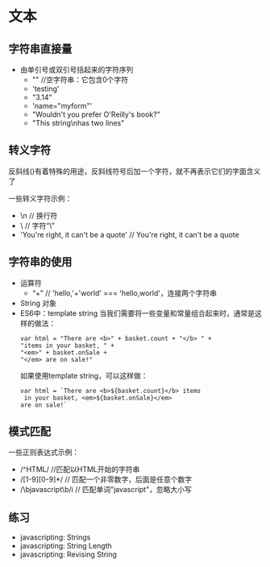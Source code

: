 # 文本

## 字符串直接量

- 由单引号或双引号括起来的字符序列
    - "" //空字符串：它包含0个字符
    - 'testing'
    - "3.14"
    - 'name="myform"'
    - "Wouldn't you prefer O'Reilly's book?"
    - "This string\nhas two lines"

## 转义字符

反斜线(\)有着特殊的用途，反斜线符号后加一个字符，就不再表示它们的字面含义了

一些转义字符示例：
- \n // 换行符
- \\ // 字符“\”
- 'You\'re right, it can\'t be a quote' // You're right, it can't be a quote

## 字符串的使用

- 运算符
    - “+” // 'hello,'+'world' === 'hello,world'，连接两个字符串
- String 对象
- ES6中：template string
    当我们需要将一些变量和常量组合起来时，通常是这样的做法：
    ```
    var html = "There are <b>" + basket.count + "</b> " +
    "items in your basket, " +
    "<em>" + basket.onSale +
    "</em> are on sale!"
    ```
    如果使用template string，可以这样做：
    ```
    var html = `There are <b>${basket.count}</b> items
     in your basket, <em>${basket.onSale}</em>
    are on sale!`
    ```
## 模式匹配

一些正则表达式示例：
- /^HTML/ //匹配以HTML开始的字符串
- /[1-9][0-9]*/ // 匹配一个非零数字，后面是任意个数字
- /\bjavascript\b/i // 匹配单词"javascript"，忽略大小写

## 练习
- javascripting: Strings
- javascripting: String Length
- javascripting: Revising String

